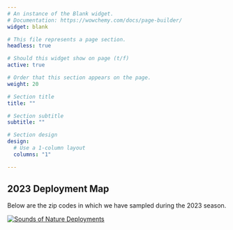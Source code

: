 ```yaml
---
# An instance of the Blank widget.
# Documentation: https://wowchemy.com/docs/page-builder/
widget: blank

# This file represents a page section.
headless: true

# Should this widget show on page (t/f)
active: true

# Order that this section appears on the page.
weight: 20

# Section title
title: ""

# Section subtitle
subtitle: ""

# Section design
design:
  # Use a 1-column layout
  columns: "1"

---
```

## 2023 Deployment Map  

Below are the zip codes in which we have sampled during the 2023 season.

<div class='tableauPlaceholder' id='viz1682527916610' style='position: relative'><noscript><a href='#'><img alt='Sounds of Nature Deployments ' src='https:&#47;&#47;public.tableau.com&#47;static&#47;images&#47;20&#47;2023SoundsofNatureDeployments&#47;Sheet1&#47;1_rss.png' style='border: none' /></a></noscript><object class='tableauViz'  style='display:none;'><param name='host_url' value='https%3A%2F%2Fpublic.tableau.com%2F' /> <param name='embed_code_version' value='3' /> <param name='site_root' value='' /><param name='name' value='2023SoundsofNatureDeployments&#47;Sheet1' /><param name='tabs' value='no' /><param name='toolbar' value='yes' /><param name='static_image' value='https:&#47;&#47;public.tableau.com&#47;static&#47;images&#47;20&#47;2023SoundsofNatureDeployments&#47;Sheet1&#47;1.png' /> <param name='animate_transition' value='yes' /><param name='display_static_image' value='yes' /><param name='display_spinner' value='yes' /><param name='display_overlay' value='yes' /><param name='display_count' value='yes' /><param name='language' value='en-US' /><param name='filter' value='publish=yes' /></object></div>                <script type='text/javascript'>                    var divElement = document.getElementById('viz1682527916610');                    var vizElement = divElement.getElementsByTagName('object')[0];                    vizElement.style.width='100%';vizElement.style.height=(divElement.offsetWidth*0.75)+'px';                    var scriptElement = document.createElement('script');                    scriptElement.src = 'https://public.tableau.com/javascripts/api/viz_v1.js';                    vizElement.parentNode.insertBefore(scriptElement, vizElement);                </script>
